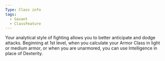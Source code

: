 ```yaml
---
Type: Class info
tags:
  - Savant
  - ClassFeature
---
```

Your analytical style of fighting allows you to better anticipate and dodge attacks. Beginning at 1st level, when you calculate your Armor Class in light or medium armor, or when you are unarmored, you can use Intelligence in place of Dexterity.